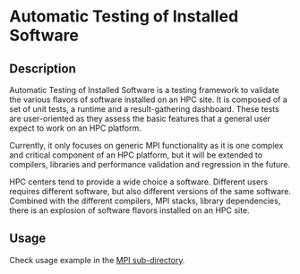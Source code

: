 # Automatic Testing of Installed Software

## Description

Automatic Testing of Installed Software is a testing framework to validate the various flavors of software installed on an HPC site. It is composed of a set of unit tests, a runtime and a result-gathering dashboard. These tests are user-oriented as they assess the basic features that a general user expect to work on an HPC platform.

Currently, it only focuses on generic MPI functionality as it is one complex and critical component of an HPC platform, but it will be extended to compilers, libraries and performance validation and regression in the future.

HPC centers tend to provide a wide choice a software. Different users requires different software, but also different versions of the same software. Combined with the different compilers, MPI stacks, library dependencies, there is an explosion of software flavors installed on an HPC site.

## Usage

Check usage example in the [MPI sub-directory](MPI).

